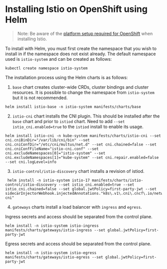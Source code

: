 # Installing Istio on OpenShift using Helm

> Note: Be aware of the [platform setup required for OpenShift](https://istio.io/latest/docs/setup/platform-setup/openshift/) when installing Istio.

To install with Helm, you must first create the namespace that you wish to install in if the namespace does not exist already. The default namespace used is `istio-system` and can be created as follows:

```console
kubectl create namespace istio-system
```

The installation process using the Helm charts is as follows:

1) `base` chart creates cluster-wide CRDs, cluster bindings and cluster resources. It is possible to change the namespace from `istio-system` but it is not recommended.

```console
helm install istio-base -n istio-system manifests/charts/base
```

2) `istio-cni` chart installs the CNI plugin. This should be installed after the `base` chart and prior to `istiod` chart. Need to add `--set istio_cni.enabled=true` to the `istiod` install to enable its usage.

```console
helm install istio-cni -n kube-system manifests/charts/istio-cni --set cni.cniBinDir="/var/lib/cni/bin" --set cni.cniConfDir="/etc/cni/multus/net.d" --set cni.chained=false --set cni.cniConfFileName="istio-cni.conf" --set cni.excludeNamespaces[0]="istio-system" --set cni.excludeNamespaces[1]="kube-system" --set cni.repair.enabled=false --set cni.logLevel=info
```

3) `istio-control/istio-discovery` chart installs a revision of istiod.

```console
 helm install -n istio-system istio-17 manifests/charts/istio-control/istio-discovery --set istio_cni.enabled=true --set istio_cni.chained=false --set global.jwtPolicy=first-party-jwt --set sidecarInjectorWebhook.injectedAnnotations."k8s\.v1\.cni\.cncf\.io/networks"="istio-cni"
```

4) `gateways` charts install a load balancer with `ingress` and `egress`.

Ingress secrets and access should be separated from the control plane.

```console
helm install -n istio-system istio-ingress manifests/charts/gateways/istio-ingress --set global.jwtPolicy=first-party-jwt
```

Egress secrets and access should be separated from the control plane.

```console
helm install -n istio-system istio-egress manifests/charts/gateways/istio-egress --set global.jwtPolicy=first-party-jwt
```
